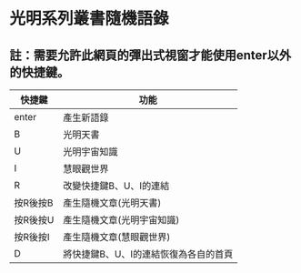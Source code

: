 # 光明系列叢書隨機語錄
## 註：需要允許此網頁的彈出式視窗才能使用enter以外的快捷鍵。
|快捷鍵|功能|
|---|---|
|enter|產生新語錄|
|B|光明天書|
|U|光明宇宙知識|
|I|慧眼觀世界|
|R|改變快捷鍵B、U、I的連結|
|按R後按B|產生隨機文章(光明天書)|
|按R後按U|產生隨機文章(光明宇宙知識)|
|按R後按I|產生隨機文章(慧眼觀世界)|
|D|將快捷鍵B、U、I的連結恢復為各自的首頁|
